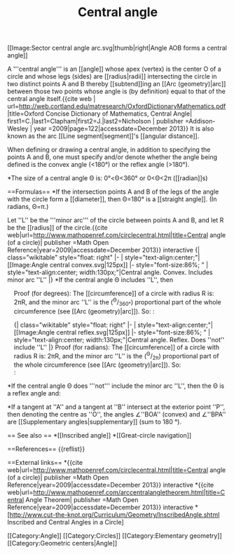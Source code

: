 ﻿---
lastrevid: 633489681
pageid: 462705
canonicalurl: http://en.wikipedia.org/wiki/Central_angle
title: Central angle
editurl: http://en.wikipedia.org/w/index.php?title=Central_angle&action=edit
length: 4167
contentmodel: wikitext
pagelanguage: en
touched: 2015-02-14T13:05:20Z
ns: 0
fullurl: http://en.wikipedia.org/wiki/Central_angle
---

[[Image:Sector central angle arc.svg|thumb|right|Angle AOB forms a central angle]]

A '''central angle''' is an [[angle]] whose apex (vertex) is the center O of a circle and whose legs (sides) are [[radius|radii]] intersecting the circle in two distinct points A and B thereby [[subtend]]ing an [[Arc (geometry)|arc]] between those two points whose angle is (by definition) equal to that of the central angle itself.<ref name=Oxford>{{cite web | url=http://web.cortland.edu/matresearch/OxfordDictionaryMathematics.pdf |title=Oxford Concise Dictionary of Mathematics, Central Angle| first1=C.|last1=Clapham|first2=J.|last2=Nicholson | publisher =Addison-Wesley | year =2009|page=122|accessdate=December 2013}}</ref> It is also known as the arc [[Line segment|segment]]'s [[angular distance]].

When defining or drawing a central angle, in addition to specifying the points A and B, one must specify and/or denote whether the angle being defined is the convex angle (&lt;180&deg;) or the reflex angle (&gt;180&deg;).

*The size of a central angle &Theta; is:  0&deg;&lt;&Theta;&lt;360&deg;  оr   0&lt;&Theta;&lt;2&pi;  ([[radian]]s)

==Formulas==
*If the intersection points A and B of the legs of the angle with the circle form a [[diameter]], then &Theta;=180&deg; is a [[straight angle]]. (In radians,  &Theta;=&pi;.)

Let ''L'' be the '''minor arc''' of the circle between points A and B, and let R be the [[radius]] of the circle.<ref>{{cite web|url=http://www.mathopenref.com/circlecentral.html|title=Central angle (of a circle)| publisher =Math Open Reference|year=2009|accessdate=December 2013}} interactive</ref>
{| class="wikitable" style="float: right"
|- 
| style="text-align:center;"|[[Image:Angle central convex.svg|125px]]
|- style="font-size:86%; "
|  style="text-align:center; width:130px;"|Central angle. Convex. Includes minor arc ''L''
|}
*If the central angle &Theta; includes ''L'', then 
 <math> 0^{\circ} < \Theta < 180^{\circ} \, , \,\, \Theta = \left( {\frac{180L}{\pi R}} \right) ^{\circ}=\frac{L}{R}</math>
<div style="margin-left:15px">
Proof (for degrees): The [[circumference]] of a circle with radius R is: 2&pi;R, and the minor arc ''L'' is the (<sup>&Theta;</sup>/<sub>360&deg;</sub>) proportional part of the whole circumference (see [[Arc (geometry)|arc]]). So: 
:<math>L=\frac{\Theta}{360^{\circ}} \cdot 2 \pi R \, \Rightarrow  \, \Theta = \left( {\frac{180L}{\pi R}} \right) ^{\circ}</math>

{| class="wikitable" style="float: right"
|-
| style="text-align:center;"|[[Image:Angle central reflex.svg|125px]]
|- style="font-size:86%; "
|  style="text-align:center; width:130px;"|Central angle. Reflex. Does ''not'' include ''L''
|}
Proof (for radians): The [[circumference]] of a circle with radius R is: 2&pi;R, and the minor arc ''L'' is the (<sup>&Theta;</sup>/<sub>2&pi;</sub>) proportional part of the whole circumference (see [[Arc (geometry)|arc]]). So:  
:<math>L=\frac{\Theta}{2 \pi} \cdot 2 \pi R \, \Rightarrow  \, \Theta = \frac{L}{R}</math>
</div>

*If the central angle &Theta; does '''not''' include the minor arc ''L'', then the &Theta; is a reflex angle and:
 <math> 180^{\circ} < \Theta < 360^{\circ} \, , \,\, \Theta = \left( 360 - \frac{180L}{\pi R} \right) ^{\circ}=2\pi-\frac{L}{R}</math>

*If a tangent at ''A'' and a tangent at ''B'' intersect at the exterior point ''P'', then denoting the centre as ''O'', the angles ∠''BOA'' (convex) and ∠''BPA'' are [[Supplementary angles|supplementary]] (sum to 180 °).

== See also ==
*[[Inscribed angle]]
*[[Great-circle navigation]]

==References==
{{reflist}}

==External links==
*{{cite web|url=http://www.mathopenref.com/circlecentral.html|title=Central angle (of a circle)| publisher =Math Open Reference|year=2009|accessdate=December 2013}} interactive
*{{cite web|url=http://www.mathopenref.com/arccentralangletheorem.html|title=Central Angle Theorem| publisher =Math Open Reference|year=2009|accessdate=December 2013}} interactive
*[http://www.cut-the-knot.org/Curriculum/Geometry/InscribedAngle.shtml Inscribed and Central Angles in a Circle]

[[Category:Angle]]
[[Category:Circles]]
[[Category:Elementary geometry]]
[[Category:Geometric centers|Angle]]